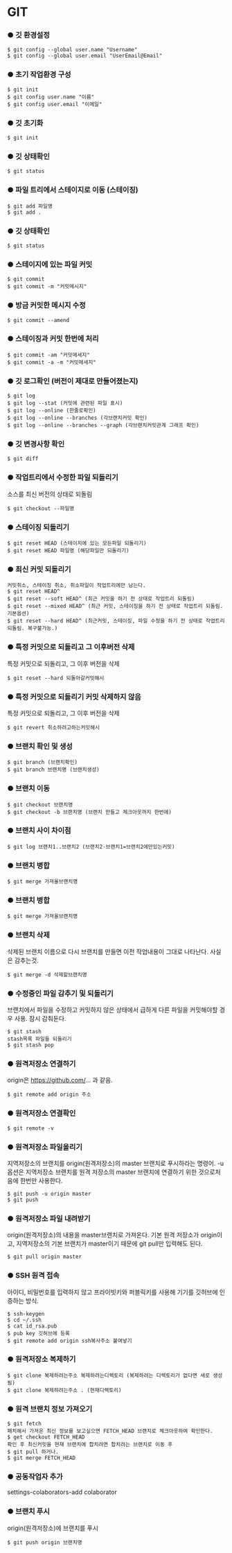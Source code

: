 # GIT

### ● 깃 환경설정

```
$ git config --global user.name "Username"
$ git config --global user.email "UserEmail@Email"
```

### ● 초기 작업환경 구성

```
$ git init
$ git config user.name "이름"
$ git config user.email "이메일"
```

### ● 깃 초기화

```
$ git init
```

### ● 깃 상태확인

```
$ git status
```

### ● 파일 트리에서 스테이지로 이동 (스테이징)

```
$ git add 파일명
$ git add .
```

### ● 깃 상태확인

```
$ git status
```

### ● 스테이지에 있는 파일 커밋

```
$ git commit
$ git commit -m "커밋메시지"
```

### ● 방금 커밋한 메시지 수정

```
$ git commit --amend
```

### ● 스테이징과 커밋 한번에 처리

```
$ git commit -am "커밋메세지"
$ git commit -a -m "커밋메세지"
```

### ● 깃 로그확인 (버전이 제대로 만들어졌는지)

```
$ git log
$ git log --stat (커밋에 관련된 파일 표시)
$ git log --online (한줄로확인)
$ git log --online --branches (각브랜치커밋 확인)
$ git log --online --branches --graph (각브랜치커밋관계 그래프 확인)
```

### ● 깃 변경사항 확인

```
$ git diff
```

### ● 작업트리에서 수정한 파일 되돌리기

소스를 최신 버전의 상태로 되돌림

```
$ git checkout --파일명
```

### ● 스테이징 되돌리기

```
$ git reset HEAD (스테이지에 있는 모든파일 되돌리기)
$ git reset HEAD 파일명 (해당파일만 되돌리기)
```

### ● 최신 커밋 되돌리기

```
커밋취소, 스테이징 취소, 취소파일이 작업트리에만 남는다.
$ git reset HEAD^
$ git reset --soft HEAD^ (최근 커밋을 하기 전 상태로 작업트리 되돌림)
$ git reset --mixed HEAD^ (최근 커밋, 스테이징을 하기 전 상태로 작업트리 되돌림. 기본옵션)
$ git reset --hard HEAD^ (최근커밋, 스테이징, 파일 수정을 하기 전 상태로 작업트리 되돌림. 복구불가능.)
```

### ● 특정 커밋으로 되돌리고 그 이후버전 삭제

특정 커밋으로 되돌리고, 그 이후 버전을 삭제

```
$ git reset --hard 되돌아갈커밋해시
```

### ● 특정 커밋으로 되돌리기 커밋 삭제하지 않음

특정 커밋으로 되돌리고, 그 이후 버전을 삭제

```
$ git revert 취소하려고하는커밋해시
```

### ● 브랜치 확인 및 생성

```
$ git branch (브랜치확인)
$ git branch 브랜치명 (브랜치생성)
```

### ● 브랜치 이동

```
$ git checkout 브랜치명
$ git checkout -b 브랜치명 (브랜치 만들고 체크아웃까지 한번에)
```

### ● 브랜치 사이 차이점

```
$ git log 브랜치1..브랜치2 (브랜치2-브랜치1=브랜치2에만있는커밋)
```

### ● 브랜치 병합

```
$ git merge 가져올브랜치명
```

### ● 브랜치 병합

```
$ git merge 가져올브랜치명
```

### ● 브랜치 삭제

삭제된 브랜치 이름으로 다시 브랜치를 만들면 이전 작업내용이 그대로 나타난다. 사실은 감추는것.

```
$ git merge -d 삭제할브랜치명
```

### ● 수정중인 파일 감추기 및 되돌리기

브랜치에서 파일을 수정하고 커밋하지 않은 상태에서 급하게 다른 파일을 커밋해야할 경우 사용. 잠시 감춰둔다.

```
$ git stash
stash목록 파일들 되돌리기
$ git stash pop
```

### ● 원격저장소 연결하기

origin은 https://github.com/... 과 같음.

```
$ git remote add origin 주소
```

### ● 원격저장소 연결확인

```
$ git remote -v
```

### ● 원격저장소 파일올리기

지역저장소의 브랜치를 origin(원격저장소)의 master 브랜치로 푸시하라는 명령어. -u 옵션은 지역저장소 브랜치를 원격 저장소의 master 브랜치에 연결하기 위한 것으로처음에 한번만 사용한다.

```
$ git push -u origin master
$ git push
```

### ● 원격저장소 파일 내려받기

origin(원격저장소)의 내용을 master브랜치로 가져온다.
기본 원격 저장소가 origin이고, 지역저장소의 기본 브랜치가 master이기 때문에 git pull만 입력해도 된다.

```
$ git pull origin master
```

### ● SSH 원격 접속

아이디, 비밀번호를 입력하지 않고 프라이빗키와 퍼블릭키를 사용해 기기를 깃허브에 인증하는 방식.

```
$ ssh-keygen
$ cd ~/.ssh
$ cat id_rsa.pub
$ pub key 깃허브에 등록
$ git remote add origin ssh복사주소 붙여넣기
```

### ● 원격저장소 복제하기

```
$ git clone 복제하려는주소 복제하려는디렉토리 (복제하려는 디렉토리가 없다면 새로 생성됨)
$ git clone 복제하려는주소 . (현재디렉토리)
```

### ● 원격 브랜치 정보 가져오기

```
$ git fetch
패치해서 가져온 최신 정보를 보고싶으면 FETCH_HEAD 브랜치로 체크아웃하여 확인한다.
$ get checkout FETCH_HEAD
확인 후 최신커밋을 현재 브랜치에 합치려면 합치려는 브랜치로 이동 후
$ git pull 하거나.
$ git merge FETCH_HEAD
```

### ● 공동작업자 추가

settings-colaborators-add colaborator

### ● 브랜치 푸시

origin(원격저장소)에 브랜치를 푸시

```
$ git push origin 브랜치명
```
